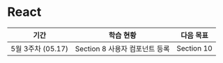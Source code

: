 # React

| 기간              | 학습 현황                      | 다음 목표  |
| ----------------- | ------------------------------ | ---------- |
| 5월 3주차 (05.17) | Section 8 사용자 컴포넌트 등록 | Section 10 |
